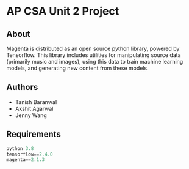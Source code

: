 
# AP CSA Unit 2 Project

## About

Magenta is distributed as an open source python library, powered by Tensorflow. This library includes utilities for manipulating source data (primarily music and images), using this data to train machine learning models, and generating new content from these models.

## Authors

* Tanish Baranwal
* Akshit Agarwal
* Jenny Wang

## Requirements

~~~~ python
python 3.8
tensorflow==2.4.0
magenta==2.1.3
~~~~
